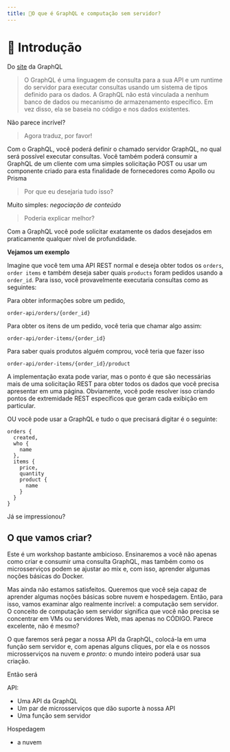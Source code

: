```yaml
---
title: 🍕O que é GraphQL e computação sem servidor?
---
```

# 🍕 Introdução

Do [site](https://graphql.org/learn/) da GraphQL

> O GraphQL é uma linguagem de consulta para a sua API e um runtime do servidor para executar consultas usando um sistema de tipos definido para os dados. A GraphQL não está vinculada a nenhum banco de dados ou mecanismo de armazenamento específico. Em vez disso, ela se baseia no código e nos dados existentes.

Não parece incrível?

> Agora traduz, por favor!

Com o GraphQL, você poderá definir o chamado servidor GraphQL, no qual será possível executar consultas. Você também poderá consumir a GraphQL de um cliente com uma simples solicitação POST ou usar um componente criado para esta finalidade de fornecedores como Apollo ou Prisma

> Por que eu desejaria tudo isso?

Muito simples: *negociação de conteúdo*

> Poderia explicar melhor?

Com a GraphQL você pode solicitar exatamente os dados desejados em praticamente qualquer nível de profundidade.

**Vejamos um exemplo**

Imagine que você tem uma API REST normal e deseja obter todos os `orders`, `order items` e também deseja saber quais `products` foram pedidos usando a `order_id`. Para isso, você provavelmente executaria consultas como as seguintes:

Para obter informações sobre um pedido,
```
order-api/orders/{order_id}
```

Para obter os itens de um pedido, você teria que chamar algo assim:

```
order-api/order-items/{order_id}
```

Para saber quais produtos alguém comprou, você teria que fazer isso

```
order-api/order-items/{order_id}/product
```

A implementação exata pode variar, mas o ponto é que são necessárias mais de uma solicitação REST para obter todos os dados que você precisa apresentar em uma página. Obviamente, você pode resolver isso criando pontos de extremidade REST específicos que geram cada exibição em particular. 

OU você pode usar a GraphQL e tudo o que precisará digitar é o seguinte:

```
orders {
  created,
  who {
    name
  },
  items {
    price,
    quantity
    product {
      name
    }
  }
}
```

Já se impressionou?




## O que vamos criar?

Este é um workshop bastante ambicioso. Ensinaremos a você não apenas como criar e consumir uma consulta GraphQL, mas também como os microsserviços podem se ajustar ao mix e, com isso, aprender algumas noções básicas do Docker.

Mas ainda não estamos satisfeitos. Queremos que você seja capaz de aprender algumas noções básicas sobre nuvem e hospedagem. Então, para isso, vamos examinar algo realmente incrível: a computação sem servidor. O conceito de computação sem servidor significa que você não precisa se concentrar em VMs ou servidores Web, mas apenas no CÓDIGO. Parece excelente, não é mesmo? 

O que faremos será pegar a nossa API da GraphQL, colocá-la em uma função sem servidor e, com apenas alguns cliques, por ela e os nossos microsserviços na nuvem e *pronto*: o mundo inteiro poderá usar sua criação.

Então será

API:
- Uma API da GraphQL
- Um par de microsserviços que dão suporte à nossa API
- Uma função sem servidor

Hospedagem
- a nuvem

